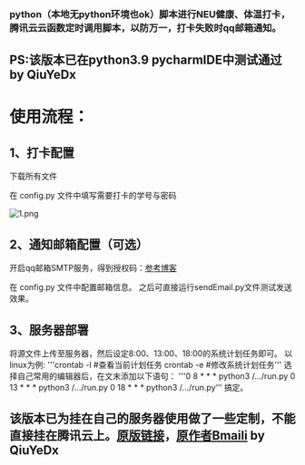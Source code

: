 ### python（本地无python环境也ok）脚本进行NEU健康、体温打卡，腾讯云云函数定时调用脚本，以防万一，打卡失败时qq邮箱通知。

## PS:该版本已在python3.9 pycharmIDE中测试通过 by QiuYeDx

# 使用流程：

## 1、打卡配置
下载所有文件

在 config.py 文件中填写需要打卡的学号与密码

![1.png](https://z3.ax1x.com/2021/08/08/f1pyTK.png)
## 2、通知邮箱配置（可选）
开启qq邮箱SMTP服务，得到授权码：[参考博客](https://www.cnblogs.com/Alear/p/11594932.html)

在 config.py 文件中配置邮箱信息。
之后可直接运行sendEmail.py文件测试发送效果。

## 3、服务器部署
将源文件上传至服务器，然后设定8:00、13:00、18:00的系统计划任务即可。
以linux为例:
'''crontab -l  #查看当前计划任务
crontab -e  #修改系统计划任务'''
选择自己常用的编辑器后，在文末添加以下语句：
'''0 8 * * * python3 /.../run.py
0 13 * * * python3 /.../run.py
0 18 * * * python3 /.../run.py‘’‘
搞定。
## 该版本已为挂在自己的服务器使用做了一些定制，不能直接挂在腾讯云上。[原版链接](https://github.com/Bmaili/NEU_health_daka)，[原作者Bmaili](https://github.com/Bmaili)  by QiuYeDx
